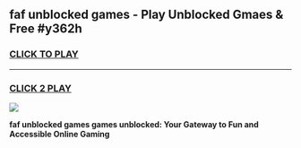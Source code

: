 
## faf unblocked games - Play Unblocked Gmaes & Free #y362h
<h3>
<a href="https://premium.freeplayer.one?title=faf_unblocked_games&ref=01M">CLICK TO PLAY</a></h3>
<hr>

<h3>
<a href="https://premium.freeplayer.one?title=faf_unblocked_games&ref=01M">CLICK 2 PLAY</a>
  
</h3>

<a href="https://premium.freeplayer.one?title=faf_unblocked_games&ref=01M"><img src="https://clearcache.store/games.png"></a>


**faf unblocked games games unblocked: Your Gateway to Fun and Accessible Online Gaming**
